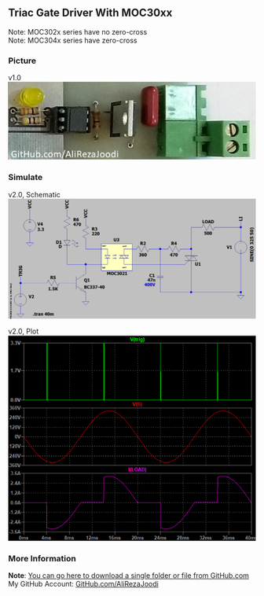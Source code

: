 ## Triac Gate Driver With MOC30xx
Note: MOC302x series have no zero-cross  
Note: MOC304x series have zero-cross  

### Picture
v1.0  
![](Pictures/v1.0.jpg)

### Simulate
v2.0, Schematic  
![](Simulate/v2.0_Schematic.png)

v2.0, Plot  
![](Simulate/v2.0_Plot.png)

### More Information
**Note**: [You can go here to download a single folder or file from GitHub.com](https://minhaskamal.github.io/DownGit/#/home)  
My GitHub Account: [GitHub.com/AliRezaJoodi](https://github.com/AliRezaJoodi)  